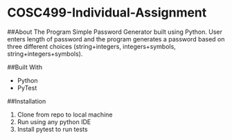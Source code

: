 # COSC499-Individual-Assignment

##About The Program
Simple Password Generator built using Python. User enters length of password and the program generates a password based on three different choices (string+integers, integers+symbols, string+integers+symbols).

##Built With
* Python
* PyTest

##Installation 
1. Clone from repo to local machine 
2. Run using any python IDE 
3. Install pytest to run tests